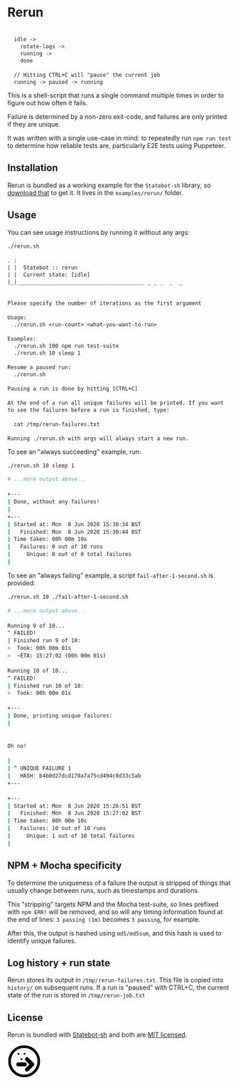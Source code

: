 # Rerun

```

  idle ->
    rotate-logs ->
    running ->
    done

  // Hitting CTRL+C will "pause" the current job
  running -> paused -> running

```

This is a shell-script that runs a single command multiple times in order to figure out how often it fails.

Failure is determined by a non-zero exit-code, and failures are only printed if they are unique.

It was written with a single use-case in mind: to repeatedly run `npm run test` to determine how reliable tests are, particularly E2E tests using Puppeteer.

## Installation

Rerun is bundled as a working example for the `Statebot-sh` library, so [download that](https://github.com/shuckster/statebot-sh) to get it. It lives in the `examples/rerun/` folder.

## Usage

You can see usage instructions by running it without any args:

```
./rerun.sh

. :
| |  Statebot :: rerun
| |  Current state: [idle]
|_|________________________________________ _ _ _  _  _


Please specify the number of iterations as the first argument

Usage:
  ./rerun.sh <run-count> <what-you-want-to-run>

Examples:
  ./rerun.sh 100 npm run test-suite
  ./rerun.sh 10 sleep 1

Resume a paused run:
  ./rerun.sh

Pausing a run is done by hitting [CTRL+C]

At the end of a run all unique failures will be printed. If you want
to see the failures before a run is finished, type:

  cat /tmp/rerun-failures.txt

Running ./rerun.sh with args will always start a new run.
```

To see an "always succeeding" example, run:

```sh
./rerun.sh 10 sleep 1
```

```sh
# ...more output above...

+---
| Done, without any failures!
|
+---
| Started at: Mon  8 Jun 2020 15:30:34 BST
|   Finished: Mon  8 Jun 2020 15:30:44 BST
| Time taken: 00h 00m 10s
|   Failures: 0 out of 10 runs
|     Unique: 0 out of 0 total failures
|
```

To see an "always failing" example, a script `fail-after-1-second.sh` is provided:

```sh
./rerun.sh 10 ./fail-after-1-second.sh
```

```sh
# ...more output above...

Running 9 of 10...
^ FAILED!
| Finished run 9 of 10:
>  Took: 00h 00m 01s
>  ~ETA: 15:27:02 (00h 00m 01s)

Running 10 of 10...
^ FAILED!
| Finished run 10 of 10:
>  Took: 00h 00m 01s

+---
| Done, printing unique failures:
|


Oh no!

|
| ^ UNIQUE FAILURE 1
|   HASH: b4b0d27dcd170a7a75cd494c8d33c5ab
+---

+---
| Started at: Mon  8 Jun 2020 15:26:51 BST
|   Finished: Mon  8 Jun 2020 15:27:02 BST
| Time taken: 00h 00m 10s
|   Failures: 10 out of 10 runs
|     Unique: 1 out of 10 total failures
|
```

## NPM + Mocha specificity

To determine the uniqueness of a failure the output is stripped of things that usually change between runs, such as timestamps and durations.

This "stripping" targets NPM and the Mocha test-suite, so lines prefixed with `npm ERR!` will be removed, and so will any timing information found at the end of lines: `3 passing (1m)` becomes `3 passing`, for example.

After this, the output is hashed using `md5/md5sum`, and this hash is used to identify unique failures.

## Log history + run state

Rerun stores its output in `/tmp/rerun-failures.txt`. This file is copied into `history/` on subsequent runs. If a run is "paused" with CTRL+C, the current state of the run is stored in `/tmp/rerun-job.txt`

## License

Rerun is bundled with [Statebot-sh](https://github.com/shuckster/statebot-sh/) and both are [MIT licensed](https://github.com/shuckster/statebot-sh/blob/master/LICENSE).

<img src="../../logo-small.png" width="75" />
